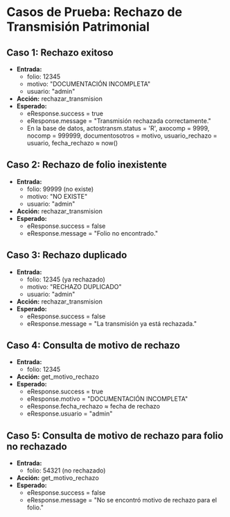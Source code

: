 # Casos de Prueba: Rechazo de Transmisión Patrimonial

## Caso 1: Rechazo exitoso
- **Entrada:**
  - folio: 12345
  - motivo: "DOCUMENTACIÓN INCOMPLETA"
  - usuario: "admin"
- **Acción:** rechazar_transmision
- **Esperado:**
  - eResponse.success = true
  - eResponse.message = "Transmisión rechazada correctamente."
  - En la base de datos, actostransm.status = 'R', axocomp = 9999, nocomp = 999999, documentosotros = motivo, usuario_rechazo = usuario, fecha_rechazo ≈ now()

## Caso 2: Rechazo de folio inexistente
- **Entrada:**
  - folio: 99999 (no existe)
  - motivo: "NO EXISTE"
  - usuario: "admin"
- **Acción:** rechazar_transmision
- **Esperado:**
  - eResponse.success = false
  - eResponse.message = "Folio no encontrado."

## Caso 3: Rechazo duplicado
- **Entrada:**
  - folio: 12345 (ya rechazado)
  - motivo: "RECHAZO DUPLICADO"
  - usuario: "admin"
- **Acción:** rechazar_transmision
- **Esperado:**
  - eResponse.success = false
  - eResponse.message = "La transmisión ya está rechazada."

## Caso 4: Consulta de motivo de rechazo
- **Entrada:**
  - folio: 12345
- **Acción:** get_motivo_rechazo
- **Esperado:**
  - eResponse.success = true
  - eResponse.motivo = "DOCUMENTACIÓN INCOMPLETA"
  - eResponse.fecha_rechazo ≈ fecha de rechazo
  - eResponse.usuario = "admin"

## Caso 5: Consulta de motivo de rechazo para folio no rechazado
- **Entrada:**
  - folio: 54321 (no rechazado)
- **Acción:** get_motivo_rechazo
- **Esperado:**
  - eResponse.success = false
  - eResponse.message = "No se encontró motivo de rechazo para el folio."
